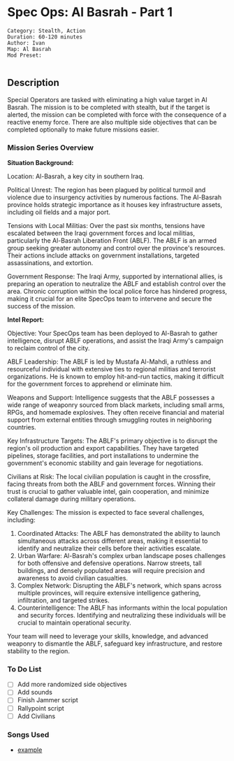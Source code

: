 # Spec Ops: Al Basrah - Part 1

```
Category: Stealth, Action
Duration: 60-120 minutes
Author: Ivan
Map: Al Basrah
Mod Preset:
```

<image here>

## Description

Special Operators are tasked with eliminating a high value target in Al Basrah. The mission is to be completed with stealth, but if the target is alerted, the mission can be completed with force with the consequence of a reactive enemy force. There are also multiple side objectives that can be completed optionally to make future missions easier.


### Mission Series Overview

**Situation Background:**

Location: Al-Basrah, a key city in southern Iraq.

Political Unrest: The region has been plagued by political turmoil and violence due to insurgency activities by numerous factions. The Al-Basrah province holds strategic importance as it houses key infrastructure assets, including oil fields and a major port.

Tensions with Local Militias: Over the past six months, tensions have escalated between the Iraqi government forces and local militias, particularly the Al-Basrah Liberation Front (ABLF). The ABLF is an armed group seeking greater autonomy and control over the province's resources. Their actions include attacks on government installations, targeted assassinations, and extortion.

Government Response: The Iraqi Army, supported by international allies, is preparing an operation to neutralize the ABLF and establish control over the area. Chronic corruption within the local police force has hindered progress, making it crucial for an elite SpecOps team to intervene and secure the success of the mission.

**Intel Report:**

Objective: Your SpecOps team has been deployed to Al-Basrah to gather intelligence, disrupt ABLF operations, and assist the Iraqi Army's campaign to reclaim control of the city.

ABLF Leadership: The ABLF is led by Mustafa Al-Mahdi, a ruthless and resourceful individual with extensive ties to regional militias and terrorist organizations. He is known to employ hit-and-run tactics, making it difficult for the government forces to apprehend or eliminate him.

Weapons and Support: Intelligence suggests that the ABLF possesses a wide range of weaponry sourced from black markets, including small arms, RPGs, and homemade explosives. They often receive financial and material support from external entities through smuggling routes in neighboring countries.

Key Infrastructure Targets: The ABLF's primary objective is to disrupt the region's oil production and export capabilities. They have targeted pipelines, storage facilities, and port installations to undermine the government's economic stability and gain leverage for negotiations.

Civilians at Risk: The local civilian population is caught in the crossfire, facing threats from both the ABLF and government forces. Winning their trust is crucial to gather valuable intel, gain cooperation, and minimize collateral damage during military operations.

Key Challenges: The mission is expected to face several challenges, including:

1. Coordinated Attacks: The ABLF has demonstrated the ability to launch simultaneous attacks across different areas, making it essential to identify and neutralize their cells before their activities escalate.
2. Urban Warfare: Al-Basrah's complex urban landscape poses challenges for both offensive and defensive operations. Narrow streets, tall buildings, and densely populated areas will require precision and awareness to avoid civilian casualties.
3. Complex Network: Disrupting the ABLF's network, which spans across multiple provinces, will require extensive intelligence gathering, infiltration, and targeted strikes.
4. Counterintelligence: The ABLF has informants within the local population and security forces. Identifying and neutralizing these individuals will be crucial to maintain operational security.

Your team will need to leverage your skills, knowledge, and advanced weaponry to dismantle the ABLF, safeguard key infrastructure, and restore stability to the region.

### To Do List

- [ ] Add more randomized side objectives
- [ ] Add sounds
- [ ] Finish Jammer script
- [ ] Rallypoint script
- [ ] Add Civilians

### Songs Used

- [example](example)